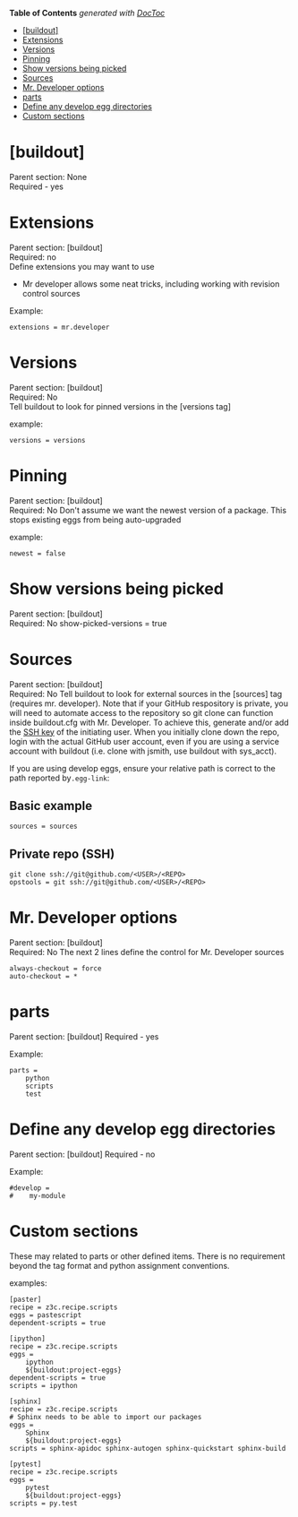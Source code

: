 <!-- START doctoc generated TOC please keep comment here to allow auto update -->
<!-- DON'T EDIT THIS SECTION, INSTEAD RE-RUN doctoc TO UPDATE -->
**Table of Contents**  *generated with [DocToc](https://github.com/thlorenz/doctoc)*

- [[buildout]](#buildout)
- [Extensions](#extensions)
- [Versions](#versions)
- [Pinning](#pinning)
- [Show versions being picked](#show-versions-being-picked)
- [Sources](#sources)
- [Mr. Developer options](#mr-developer-options)
- [parts](#parts)
- [Define any develop egg directories](#define-any-develop-egg-directories)
- [Custom sections](#custom-sections)

<!-- END doctoc generated TOC please keep comment here to allow auto update -->

# [buildout]

Parent section: None  
Required - yes

# Extensions
Parent section: [buildout]  
Required: no  
Define extensions you may want to use

* Mr developer allows some neat tricks, including working with revision control sources

Example:
```
extensions = mr.developer
```

# Versions
Parent section: [buildout]  
Required: No  
Tell buildout to look for pinned versions in the [versions tag]

example:
```
versions = versions
```

# Pinning
Parent section: [buildout]  
Required: No
Don't assume we want the newest version of a package. This stops existing eggs from being auto-upgraded

example:
```
newest = false
```

# Show versions being picked
Parent section: [buildout]  
Required: No
show-picked-versions = true

# Sources
Parent section: [buildout]  
Required: No
Tell buildout to look for external sources in the [sources] tag (requires mr. developer). Note that if your GitHub respository is private, you will need to automate access to the repository so git clone can function inside buildout.cfg with Mr. Developer. To achieve this, generate and/or add the [SSH key](https://help.github.com/articles/generating-an-ssh-key/) of the initiating user. When you initially clone down the repo, login with the actual GitHub user account, even if you are using a service account with buildout (i.e. clone with jsmith, use buildout with sys_acct).

If you are using develop eggs, ensure your relative path is correct to the path reported by`.egg-link`:

## Basic example
```
sources = sources
```

## Private repo (SSH)
```
git clone ssh://git@github.com/<USER>/<REPO>
opstools = git ssh://git@github.com/<USER>/<REPO>
```

# Mr. Developer options
Parent section: [buildout]  
Required: No
The next 2 lines define the control for Mr. Developer sources

```
always-checkout = force
auto-checkout = *
```
# parts
Parent section: [buildout]
Required - yes  

Example:
```
parts =
    python
    scripts
    test
```

# Define any develop egg directories
Parent section: [buildout]
Required - no

Example:
```
#develop = 
#    my-module
```

# Custom sections
These may related to parts or other defined items. There is no requirement beyond the tag format and python assignment conventions.

examples:

```
[paster]
recipe = z3c.recipe.scripts
eggs = pastescript
dependent-scripts = true

[ipython]
recipe = z3c.recipe.scripts
eggs = 
    ipython
    ${buildout:project-eggs}
dependent-scripts = true
scripts = ipython

[sphinx]
recipe = z3c.recipe.scripts
# Sphinx needs to be able to import our packages
eggs = 
    Sphinx
    ${buildout:project-eggs}
scripts = sphinx-apidoc sphinx-autogen sphinx-quickstart sphinx-build

[pytest]
recipe = z3c.recipe.scripts
eggs =
    pytest
    ${buildout:project-eggs}
scripts = py.test
```
